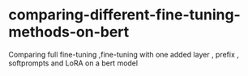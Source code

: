 # comparing-different-fine-tuning-methods-on-bert
Comparing full fine-tuning ,fine-tuning with one added layer , prefix , softprompts and LoRA on a bert model
